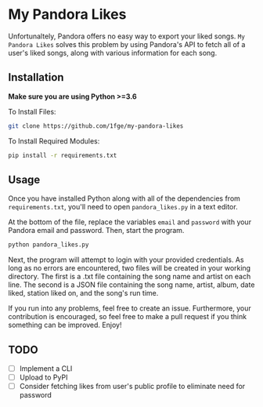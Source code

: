 # My Pandora Likes
Unfortunaltely, Pandora offers no easy way to export your liked songs. `My Pandora Likes` solves this problem by using Pandora's API to fetch all of a user's liked songs, along with various information for each song.

## Installation
**Make sure you are using Python >=3.6**

To Install Files:
```bash
git clone https://github.com/1fge/my-pandora-likes
```
To Install Required Modules:
```bash
pip install -r requirements.txt
```



## Usage
Once you have installed Python along with all of the dependencies from `requirements.txt`, you'll need to open `pandora_likes.py` in a text editor.

At the bottom of the file, replace the variables `email` and `password` with your Pandora email and password. Then, start the program.
```bash
python pandora_likes.py
```
Next, the program will attempt to login with your provided credentials. As long as no errors are encountered, two files will be created in your working directory. The first is a .txt file containing the song name and artist on each line. The second is a JSON file containing the song name, artist, album, date liked, station liked on, and the song's run time.

If you run into any problems, feel free to create an issue. Furthermore, your contribution is encouraged, so feel free to make a pull request if you think something can be improved. Enjoy!
## TODO
- [ ] Implement a CLI
- [ ] Upload to PyPI
- [ ] Consider fetching likes from user's public profile to eliminate need for password
